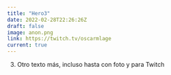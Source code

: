 ```yaml
---
title: "Hero3"
date: 2022-02-28T22:26:26Z
draft: false
image: anon.png
link: https://twitch.tv/oscarmlage
current: true
---
```


3. Otro texto más, incluso hasta con foto y para Twitch
